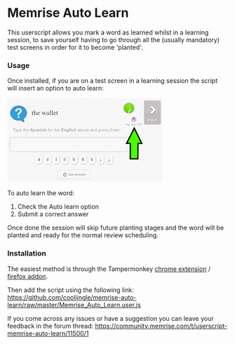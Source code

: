 # Memrise Auto Learn

This userscript allows you mark a word as learned whilst in a learning session, to save yourself having to go through all the (usually mandatory) test screens in order for it to become 'planted'.

### Usage

Once installed, if you are on a test screen in a learning session the script will insert an option to auto learn:

<img alt="screenshot" src="images/autolearn.png" width="70%" />

To auto learn the word:
1. Check the Auto learn option
2. Submit a correct answer

Once done the session will skip future planting stages and the word will be planted and ready for the normal review scheduling.

### Installation

The easiest method is through the Tampermonkey [chrome extension](https://chrome.google.com/webstore/detail/dhdgffkkebhmkfjojejmpbldmpobfkfo) / [firefox addon](https://addons.mozilla.org/firefox/addon/tampermonkey/).

Then add the script using the following link: https://github.com/cooljingle/memrise-auto-learn/raw/master/Memrise_Auto_Learn.user.js

If you come across any issues or have a suggestion you can leave your feedback in the forum thread: https://community.memrise.com/t/userscript-memrise-auto-learn/11500/1
